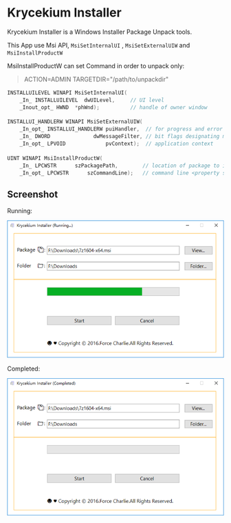 # Krycekium Installer

Krycekium Installer is a Windows Installer Package Unpack tools.

This App use Msi API, `MsiSetInternalUI` , `MsiSetExternalUIW`  and `MsiInstallProductW`

MsiInstallProductW can set Command in order to unpack only:

>ACTION=ADMIN TARGETDIR="/path/to/unpackdir"



```c++
INSTALLUILEVEL WINAPI MsiSetInternalUI(
	_In_ INSTALLUILEVEL  dwUILevel,     // UI level
	_Inout_opt_ HWND  *phWnd);          // handle of owner window
	
INSTALLUI_HANDLERW WINAPI MsiSetExternalUIW(
	_In_opt_ INSTALLUI_HANDLERW puiHandler,  // for progress and error handling 
	_In_ DWORD              dwMessageFilter, // bit flags designating messages to handle
	_In_opt_ LPVOID             pvContext);  // application context

UINT WINAPI MsiInstallProductW(
	_In_ LPCWSTR      szPackagePath,        // location of package to install
	_In_opt_ LPCWSTR      szCommandLine);   // command line <property settings>
```

## Screenshot

Running:

![Running](./doc/images/running.png)

Completed:

![Completed](./doc/images/completed.png)


